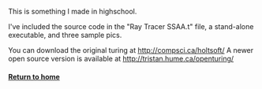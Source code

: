 This is something I made in highschool.

I've included the source code in the "Ray Tracer SSAA.t" file, a stand-alone executable, and three sample pics.


You can download the original turing at http://compsci.ca/holtsoft/
A newer open source version is available at http://tristan.hume.ca/openturing/

#### [Return to home](../..)
